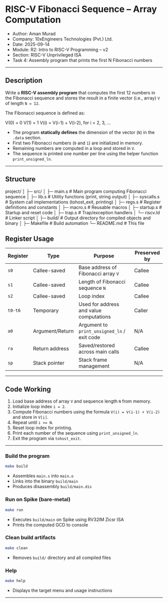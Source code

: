 # RISC-V Fibonacci Sequence – Array Computation

- Author:  Aman Murad  
- Company: 10xEngineers Technologies (Pvt.) Ltd.  
- Date:    2025-09-14  
- Module:  R2: Intro to RISC-V Programming – v2  
- Section: RISC-V Unprivileged ISA  
- Task 4:  Assembly program that prints the first N Fibonacci numbers  

---

## Description

Write a **RISC-V assembly program** that computes the first 12 numbers in the Fibonacci sequence and stores the result in a finite vector (i.e., array) `V` of length `N = 12`.  

The Fibonacci sequence is defined as:

V(0) = 0
V(1) = 1
V(i) = V(i-1) + V(i-2), for i = 2, 3, ...

- The program **statically defines** the dimension of the vector (`N`) in the `.data` section.  
- First two Fibonacci numbers (`0` and `1`) are initialized in memory.  
- Remaining numbers are computed in a loop and stored in `V`.  
- The sequence is printed one number per line using the helper function `print_unsigned_ln`.  

---

## Structure

project/
│
├─ src/
│ ├─ main.s # Main program computing Fibonacci sequence
│ ├─ lib.s # Utility functions (print, string output)
│ ├─ syscalls.s # System call implementations (tohost_exit, printing)
│ ├─ regs.s # Register definitions and constants
│ ├─ macro.s # Reusable macros
│ ├─ startup.s # Startup and reset code
│ ├─ trap.s # Trap/exception handlers
│ └─ riscv.ld # Linker script
│
├─ build/ # Output directory for compiled objects and binary
│
├─ Makefile # Build automation
└─ README.md # This file

## Register Usage

| Register | Type           | Purpose                                  | Preserved by |
|----------|----------------|------------------------------------------|--------------|
| `s0`     | Callee-saved   | Base address of Fibonacci array `V`      | Callee       |
| `s1`     | Callee-saved   | Length of Fibonacci sequence `N`         | Callee       |
| `s2`     | Callee-saved   | Loop index                               | Callee       |
| `t0-t6`  | Temporary      | Used for address and value computations  | Caller       |
| `a0`     | Argument/Return| Argument to `print_unsigned_ln` / exit code | N/A      |
| `ra`     | Return address | Saved/restored across main calls         | Callee       |
| `sp`     | Stack pointer  | Stack frame management                    | N/A          |

---

## Code Working

1. Load base address of array `V` and sequence length `N` from memory.  
2. Initialize loop index `i = 2`.  
3. Compute Fibonacci numbers using the formula `V(i) = V(i-1) + V(i-2)` and store in `V[i]`.  
4. Repeat until `i >= N`.  
5. Reset loop index for printing.  
6. Print each number of the sequence using `print_unsigned_ln`.  
7. Exit the program via `tohost_exit`.  

---

### Build the program
```bash
make build
```
- Assembles `main.s` into `main.o`  
- Links into the binary `build/main`  
- Produces disassembly `build/main.dis`

### Run on Spike (bare-metal)
```bash
make run
```
- Executes `build/main` on Spike using RV32IM Zicsr ISA  
- Prints the computed GCD to console

### Clean build artifacts
```bash
make clean
```
- Removes `build/` directory and all compiled files

### Help
```bash
make help
```
- Displays the target menu and usage instructions

---
